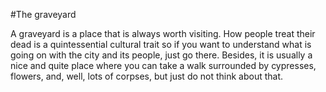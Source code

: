 #The graveyard

A graveyard is a place that is always worth visiting. How people treat
their dead is a quintessential cultural trait so if you want to
understand what is going on with the city and its people, just go
there. Besides, it is usually a nice and quite place where you can
take a walk surrounded by cypresses, flowers, and, well, lots of
corpses, but just do not think about that.
